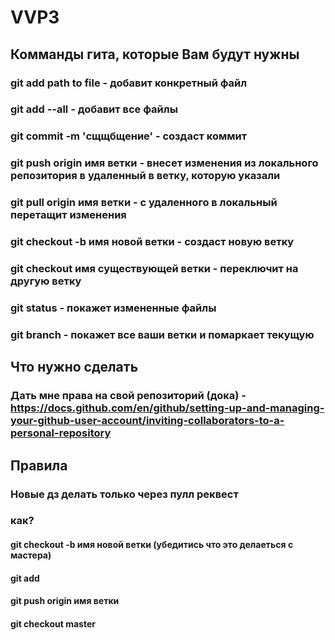 # VVP3

## Комманды гита, которые Вам будут нужны
### git add path to file - добавит конкретный файл
### git add --all - добавит все файлы
### git commit -m 'сщщбщение' - создаст коммит
### git push origin имя ветки - внесет изменения из локального репозитория в удаленный в ветку, которую указали
### git pull origin имя ветки  - c удаленного в локальный перетащит изменения
### git checkout -b имя новой ветки - создаст новую ветку
### git checkout имя существующей ветки - переключит на другую ветку
### git status - покажет измененные файлы
### git branch - покажет все ваши ветки и помаркает текущую


## Что нужно сделать
### Дать мне права на свой репозиторий (дока) - https://docs.github.com/en/github/setting-up-and-managing-your-github-user-account/inviting-collaborators-to-a-personal-repository


## Правила
### Новые дз делать только через пулл реквест
### как?
#### git checkout -b имя новой ветки (убедитись что это делаеться с мастера)
#### git add
#### git push origin имя ветки
#### git checkout master